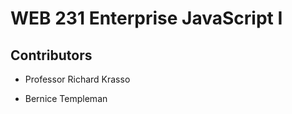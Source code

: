 <!--H1 header with Title -->
# WEB 231 Enterprise JavaScript I

<!--H2 header for contributors  -->
## Contributors

<!-- Instructor's name  -->
* Professor Richard Krasso 

<!-- Student's name -->
* Bernice Templeman
